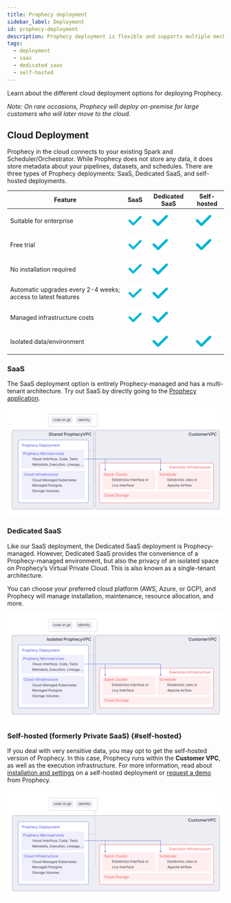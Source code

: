 ```yaml
---
title: Prophecy deployment
sidebar_label: Deployment
id: prophecy-deployment
description: Prophecy deployment is flexible and supports multiple mechanisms
tags:
  - deployment
  - saas
  - dedicated saas
  - self-hosted
---
```


Learn about the different cloud deployment options for deploying Prophecy.

_Note: On rare occasions, Prophecy will deploy on-premise for large customers who will later move to the cloud._

## Cloud Deployment

Prophecy in the cloud connects to your existing Spark and Scheduler/Orchestrator. While Prophecy does not store any data, it does store metadata about your pipelines, datasets, and schedules. There are three types of Prophecy deployments: SaaS, Dedicated SaaS, and self-hosted deployments.

| Feature                                                       | SaaS                    | Dedicated SaaS          | Self-hosted             |
| ------------------------------------------------------------- | ----------------------- | ----------------------- | ----------------------- |
| Suitable for enterprise                                       | ![Tick](./img/tick.svg) | ![Tick](./img/tick.svg) | ![Tick](./img/tick.svg) |
| Free trial                                                    | ![Tick](./img/tick.svg) | ![Tick](./img/tick.svg) | ![Tick](./img/tick.svg) |
| No installation required                                      | ![Tick](./img/tick.svg) | ![Tick](./img/tick.svg) |                         |
| Automatic upgrades every 2-4 weeks; access to latest features | ![Tick](./img/tick.svg) | ![Tick](./img/tick.svg) |                         |
| Managed infrastructure costs                                  | ![Tick](./img/tick.svg) | ![Tick](./img/tick.svg) |                         |
| Isolated data/environment                                     |                         | ![Tick](./img/tick.svg) | ![Tick](./img/tick.svg) |

### SaaS

The SaaS deployment option is entirely Prophecy-managed and has a multi-tenant architecture. Try out SaaS by directly going to the [Prophecy application](https://app.prophecy.io/).

![SaaS VPC Architecture](img/arch_separate_vpc.png)

### Dedicated SaaS

Like our SaaS deployment, the Dedicated SaaS deployment is Prophecy-managed. However, Dedicated SaaS provides the convenience of a Prophecy-managed environment, but also the privacy of an isolated space on Prophecy’s Virtual Private Cloud. This is also known as a single-tenant architecture.

You can choose your preferred cloud platform (AWS, Azure, or GCP), and Prophecy will manage installation, maintenance, resource allocation, and more.

![Dedicated SaaS VPC Architecture](img/arch_dedicated_vpc.png)

### Self-hosted (formerly Private SaaS) {#self-hosted}

If you deal with very sensitive data, you may opt to get the self-hosted version of Prophecy. In this case, Prophecy runs within the **Customer VPC**, as well as the execution infrastructure. For more information, read about [installation and settings](./self-hosted) on a self-hosted deployment or [request a demo](https://www.prophecy.io/request-a-demo) from Prophecy.

![Customer VPC Architecture](img/arch_customervpc.png)

